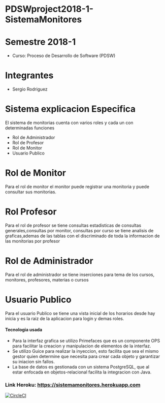 # PDSWproject2018-1-SistemaMonitores
# Semestre 2018-1
   - Curso: Proceso de Desarrollo de Software (PDSW)

# Integrantes
  - Sergio Rodriguez 
 
# Sistema explicacion Especifica
El sistema de monitorias cuenta con varios roles y cada un con determinadas funciones
* Rol de Administrador
* Rol de Profesor
* Rol de Monitor
* Usuario Publico
# Rol de Monitor
Para el rol de monitor el monitor puede registrar una monitoria y puede consultar sus monitorias.
# Rol Profesor
Para el rol de profesor se tiene consultas estadisticas de consultas generales,consultas por monitor, consultas por curso
se tiene analisis de graficas,ademas de las tablas con el discriminado de toda la informacion de las monitorias por profesor
# Rol de Administrador
Para el rol de administrador se tiene inserciones para tema de los cursos, monitores, profesores, materias o cursos
# Usuario Publico
Para el usuario Publico se tiene una vista inicial de los horarios desde hay inicia y es la raiz de la aplicacion para
login y demas roles.

#### Tecnologia usada
- Para la interfaz grafica se utilizo Primefaces que es un componente OPS para facilitar la creacion y manipulacion de elementos de la interfaz.
- Se utilizo Guice para realizar la inyeccion, esto facilita que sea el mismo gestor quien determine que necesita para crear cada objeto y garantizar su iniacion sin fallos.
- La base de datos es gestionada con un sistema PostgreSQL, que al estar enfocada en objetos-relacional facilita la integracion con Java.

### Link Heroku: https://sistemamonitores.herokuapp.com

[![CircleCI](https://circleci.com/gh/SergioRt1/SistemaMonitores.svg?style=svg)](https://circleci.com/gh/SergioRt1/SistemaMonitores)




 
